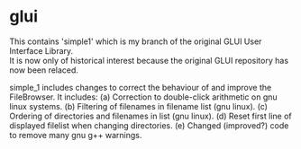 glui
====

This contains 'simple1' which is my branch of the original GLUI User Interface Library.  
It is now only of historical interest because the original GLUI repository has now been relaced.

simple_1 includes changes to correct the behaviour of and improve the FileBrowser.
It includes:
(a)  Correction to double-click arithmetic on gnu linux systems.
(b)  Filtering of filenames in filename list (gnu linux).
(c)  Ordering of directories and filenames in list (gnu linux).
(d)  Reset first line of displayed filelist when changing directories.
(e)  Changed (improved?) code to remove many gnu g++ warnings.
